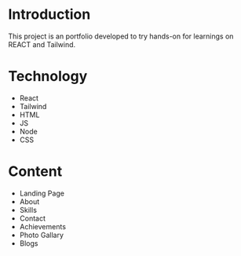 # Introduction
This project is an portfolio developed to try hands-on for learnings on REACT and Tailwind.

# Technology
- React
- Tailwind
- HTML
- JS
- Node
- CSS

# Content
- Landing Page
- About
- Skills
- Contact
- Achievements
- Photo Gallary
- Blogs
